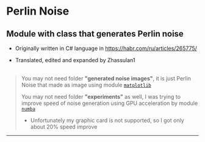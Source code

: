 # Perlin Noise

## Module with class that generates Perlin noise

- Originally written in C# language in https://habr.com/ru/articles/265775/

- Translated, edited and expanded by Zhassulan1
<br><br>
>You may not need folder __"generated noise images"__, it is just Perlin Noise that made as image using module [`matplotlib`](https://matplotlib.org/)
>
>You may not need folder __"experiments"__ as well, I was trying to improve speed of noise generation using GPU acceleration by module [`numba`](https://numba.pydata.org/)
>- Unfortunately my graphic card is not supported, so I got only about 20% speed improve
---